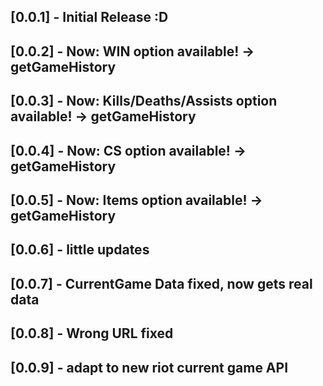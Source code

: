 ## [0.0.1] - Initial Release :D

## [0.0.2] - Now: WIN option available! -> getGameHistory

## [0.0.3] - Now: Kills/Deaths/Assists option available! -> getGameHistory

## [0.0.4] - Now: CS option available! -> getGameHistory

## [0.0.5] - Now: Items option available! -> getGameHistory

## [0.0.6] - little updates

## [0.0.7] - CurrentGame Data fixed, now gets real data

## [0.0.8] - Wrong URL fixed

## [0.0.9] - adapt to new riot current game API